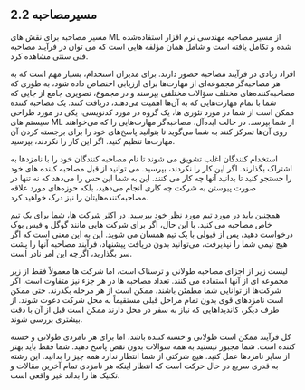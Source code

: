 
## 2.2  مسیرمصاحبه

مسیر مصاحبه برای نقش های ML از مسیر مصاحبه مهندسی نرم افزار استفاده‌شده شده و تکامل یافته است و شامل همان مؤلفه هایی است که می توان در فرآیند مصاحبه فنی سنتی مشاهده کرد.

افراد زیادی در فرآیند مصاحبه حضور دارند. برای مدیران استخدام، بسیار مهم است که به هر مصاحبه‌گر مجموعه‌ای از مهارت‌ها برای ارزیابی اختصاص داده شود، به طوری که مصاحبه‌کننده‌های مختلف سؤالات مختلفی بپرسند و در مجموع، تصویری جامع از جایی که شما با تمام مهارت‌هایی که به آن‌ها اهمیت می‌دهند، دریافت کنند. یک مصاحبه کننده ممکن است از شما در مورد تئوری ها، یک گروه در مورد کدنویسی، یکی در مورد طراحی سیستم های ML از شما بپرسد. در حالت ایده‌آل، مصاحبه‌گر مهارت‌هایی را که می‌خواهند روی آن‌ها تمرکز کنند به شما می‌گوید تا بتوانید پاسخ‌های خود را برای برجسته کردن آن مهارت‌ها تنظیم کنید. اگر این کار را نکردند، بپرسید.

استخدام کنندگان اغلب تشویق می شوند تا نام مصاحبه کنندگان خود را با نامزدها به اشتراک بگذارند. اگر این کار را نکردند، بپرسید. می توانید از قبل مصاحبه کننده های خود را جستجو کنید تا بدانید آنها چه کار می کنند. این به شما این حس را می‌دهد که نه تنها در صورت پیوستن به شرکت چه کاری انجام می‌دهید، بلکه حوزه‌های مورد علاقه مصاحبه‌کننده‌هایتان را نیز درک خواهید کرد.

همچنین باید در مورد تیم مورد نظر خود بپرسید. در اکثر شرکت ها، شما برای یک تیم خاص مصاحبه می کنید. با این حال، اگر برای شرکت هایی مانند گوگل و فیس بوک درخواست دهید، پس از قبولی با یک تیم همسان می شوید. این به این معنی است که اگر هیچ تیمی شما را نپذیرفت، می‌توانید بدون دریافت پیشنهاد، فرآیند مصاحبه آنها را پشت سر بگذارید، اگرچه این امر نادر است.

لیست زیر از اجزای مصاحبه طولانی و ترسناک است، اما شرکت ها معمولاً فقط از زیر مجموعه ای از آنها استفاده می کنند. تعداد مصاحبه ها در هر جزء نیز متفاوت است. اگر شرکت‌ها از توانایی شما مطمئن باشند، ممکن است از هر مرحله بگذرند. حتی ممکن است نامزدهای قوی بدون تمام مراحل قبلی مستقیماً به محل شرکت دعوت شوند. از طرف دیگر، کاندیداهایی که نیاز به سفر در محل دارند ممکن است قبل از آن با دقت بیشتری بررسی شوند.

کل فرآیند ممکن است طولانی و خسته کننده باشد، اما برای هر نامزدی طولانی و خسته کننده است. شما مجبور نیستید به همه سوالات بدون نقص پاسخ دهید. شما فقط باید بهتر از سایر نامزدها عمل کنید. هیچ شرکتی از شما انتظار ندارد همه چیز را بدانید. این رشته به قدری سریع در حال حرکت است که انتظار اینکه هر نامزدی تمام آخرین مقالات و تکنیک ها را بداند غیر واقعی است.
